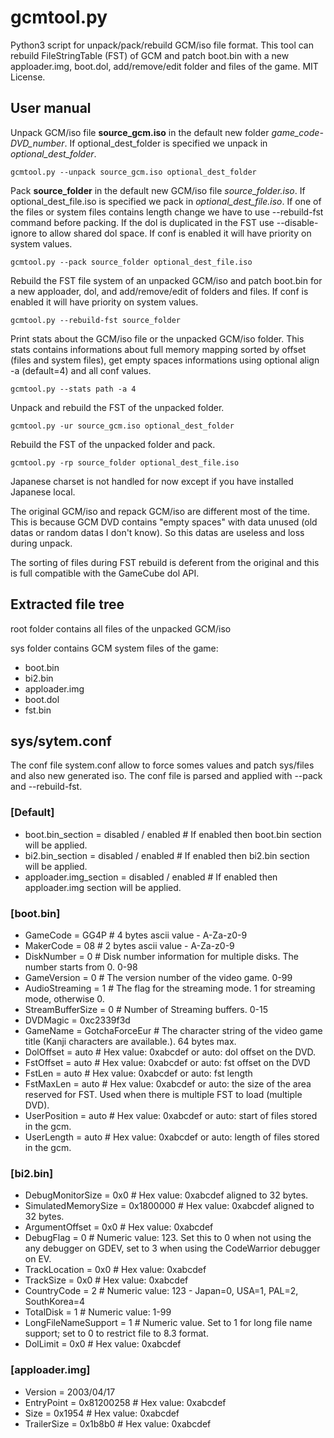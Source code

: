 # gcmtool.py
Python3 script for unpack/pack/rebuild GCM/iso file format. This tool can rebuild FileStringTable (FST) of GCM and patch boot.bin with a new apploader.img, boot.dol, add/remove/edit folder and files of the game. MIT License.

## User manual
Unpack GCM/iso file **source_gcm.iso** in the default new folder _game_code-DVD_number_. If optional_dest_folder is specified we unpack in _optional_dest_folder_.
```
gcmtool.py --unpack source_gcm.iso optional_dest_folder
```
Pack **source_folder** in the default new GCM/iso file _source_folder.iso_. If optional_dest_file.iso is specified we pack in _optional_dest_file.iso_. If one of the files or system files contains length change we have to use --rebuild-fst command before packing. If the dol is duplicated in the FST use --disable-ignore to allow shared dol space.  If conf is enabled it will have priority on system values.
```
gcmtool.py --pack source_folder optional_dest_file.iso
```
Rebuild the FST file system of an unpacked GCM/iso and patch boot.bin for a new apploader, dol, and add/remove/edit of folders and files. If conf is enabled it will have priority on system values.
```
gcmtool.py --rebuild-fst source_folder
```
Print stats about the GCM/iso file or the unpacked GCM/iso folder. This stats contains informations about full memory mapping sorted by offset (files and system files), get empty spaces informations using optional align -a (default=4) and all conf values.
```
gcmtool.py --stats path -a 4 
```
Unpack and rebuild the FST of the unpacked folder.
```
gcmtool.py -ur source_gcm.iso optional_dest_folder
```
Rebuild the FST of the unpacked folder and pack.
```
gcmtool.py -rp source_folder optional_dest_file.iso
```
Japanese charset is not handled for now except if you have installed Japanese local.

The original GCM/iso and repack GCM/iso are different most of the time. This is because GCM DVD contains "empty spaces" with data unused (old datas or random datas I don't know). So this datas are useless and loss during unpack.

The sorting of files during FST rebuild is deferent from the original and this is full compatible with the GameCube dol API.

## Extracted file tree
root folder contains all files of the unpacked GCM/iso

sys folder contains GCM system files of the game:
* boot.bin
* bi2.bin
* apploader.img
* boot.dol
* fst.bin

## sys/sytem.conf
The conf file system.conf allow to force somes values and patch sys/files and also new generated iso. The conf file is parsed and applied with --pack and --rebuild-fst.
### [Default]
* boot.bin_section = disabled / enabled # If enabled then boot.bin section will be applied.
* bi2.bin_section = disabled / enabled # If enabled then bi2.bin section will be applied.
* apploader.img_section = disabled / enabled # If enabled then apploader.img section will be applied.

### [boot.bin]
* GameCode = GG4P # 4 bytes ascii value - A-Za-z0-9
* MakerCode = 08 # 2 bytes ascii value - A-Za-z0-9
* DiskNumber = 0 # Disk number information for multiple disks. The number starts from 0. 0-98
* GameVersion = 0 # The version number of the video game. 0-99
* AudioStreaming = 1 # The flag for the streaming mode. 1 for streaming mode, otherwise 0.
* StreamBufferSize = 0 # Number of Streaming buffers. 0-15
* DVDMagic = 0xc2339f3d
* GameName = GotchaForceEur # The character string of the video game title (Kanji characters are available.). 64 bytes max.
* DolOffset = auto # Hex value: 0xabcdef or auto: dol offset on the DVD.
* FstOffset = auto # Hex value: 0xabcdef or auto: fst offset on the DVD
* FstLen = auto # Hex value: 0xabcdef or auto: fst length
* FstMaxLen = auto # Hex value: 0xabcdef or auto: the size of the area reserved for FST. Used when there is multiple FST to load (multiple DVD).
* UserPosition = auto # Hex value: 0xabcdef or auto: start of files stored in the gcm.
* UserLength = auto # Hex value: 0xabcdef or auto: length of files stored in the gcm.

### [bi2.bin]
* DebugMonitorSize = 0x0 # Hex value: 0xabcdef aligned to 32 bytes.
* SimulatedMemorySize = 0x1800000 # Hex value: 0xabcdef aligned to 32 bytes.
* ArgumentOffset = 0x0 # Hex value: 0xabcdef
* DebugFlag = 0 # Numeric value: 123. Set this to 0 when not using the any debugger on GDEV, set to 3 when using the CodeWarrior debugger on EV.
* TrackLocation = 0x0 # Hex value: 0xabcdef
* TrackSize = 0x0 # Hex value: 0xabcdef
* CountryCode = 2 # Numeric value: 123 - Japan=0, USA=1, PAL=2, SouthKorea=4
* TotalDisk = 1 # Numeric value: 1-99
* LongFileNameSupport = 1 # Numeric value. Set to 1 for long file name support; set to 0 to restrict file to 8.3 format.
* DolLimit = 0x0 # Hex value: 0xabcdef

### [apploader.img]
* Version = 2003/04/17
* EntryPoint = 0x81200258 # Hex value: 0xabcdef
* Size = 0x1954 # Hex value: 0xabcdef
* TrailerSize = 0x1b8b0 # Hex value: 0xabcdef
